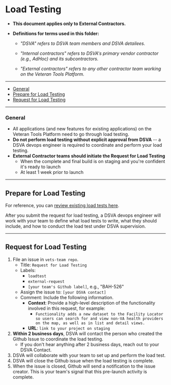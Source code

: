 # Load Testing

* **This document applies only to External Contractors.**

* **Definitions for terms used in this folder:**

  * *"DSVA" refers to DSVA team members and DSVA detailees.*

  * *"Internal contractors" refers to DSVA's primary vendor contractor (e.g., AdHoc) and its subcontractors.*

  * *"External contractors" refers to any other contractor team working on the Veteran Tools Platform.*

<hr>

* [General](#general)
* [Prepare for Load Testing](#prepare-for-load-testing)
* [Request for Load Testing](#request-for-load-testing)

<hr>

### General

* All applications (and new features for existing applications) on the Veteran Tools Platform need to go through load testing.
* **Do not perform load testing without explicit approval from DSVA** -- a DSVA devops engineer is required to coordinate and perform your load testing.
* **External Contractor teams should initiate the Request for Load Testing** 
  * When the complete and final build is on staging and you're confident it's ready to launch
  * At least 1 week prior to launch

<hr>

## Prepare for Load Testing

For reference, you can [review existing load tests here](https://github.com/department-of-veterans-affairs/devops/tree/master/loadtest).

After you submit the request for load testing, a DSVA devops engineer will work with your team to define what load tests to write, what they should include, and how to conduct the load test under DSVA supervision.

<hr>

## Request for Load Testing

1. File an issue in ```vets-team repo```.
    * Title: ```Request for Load Testing```
    * Labels:
      * ```loadtest```
      * ```external-request```
      * ```[your team's Github label]```, e.g., "BAH-526"
    * Assign the issue to: ```[your DSVA contact]```
    * Comment: Include the following information.
      * **Context**: Provide a high-level description of the functionality involved in this request, for example:
        * ```Functionality adds a new dataset to the Facility Locator so users can search for and view non-VA health providers on the map, as well as in list and detail views.```
      * **URL**: ```link to your project on staging```
1. **Within 2 business days**, DSVA will contact the person who created the Github Issue to coordinate the load testing.
    * If you don't hear anything after 2 business days, reach out to your DSVA Contact.
1. DSVA will collaborate with your team to set up and perform the load test.
1. DSVA will close the Github issue when the load testing is complete.
1. When the issue is closed, Github will send a notification to the issue creator. This is your team's signal that this pre-launch activity is complete.
